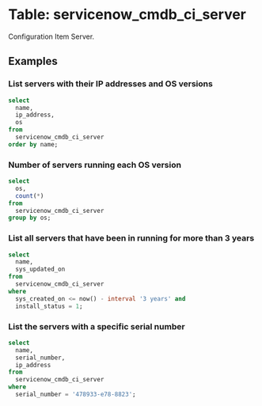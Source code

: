 # Table: servicenow_cmdb_ci_server

Configuration Item Server.

## Examples

### List servers with their IP addresses and OS versions

```sql
select
  name,
  ip_address,
  os 
from
  servicenow_cmdb_ci_server
order by name;
```

### Number of servers running each OS version

```sql
select
  os,
  count(*) 
from
  servicenow_cmdb_ci_server 
group by os;
```

### List all servers that have been in running for more than 3 years

```sql
select
  name,
  sys_updated_on 
from
  servicenow_cmdb_ci_server 
where
  sys_created_on <= now() - interval '3 years' and
  install_status = 1;
```

### List the servers with a specific serial number

```sql
select
  name,
  serial_number,
  ip_address
from
  servicenow_cmdb_ci_server
where
  serial_number = '478933-e78-8823';
```
